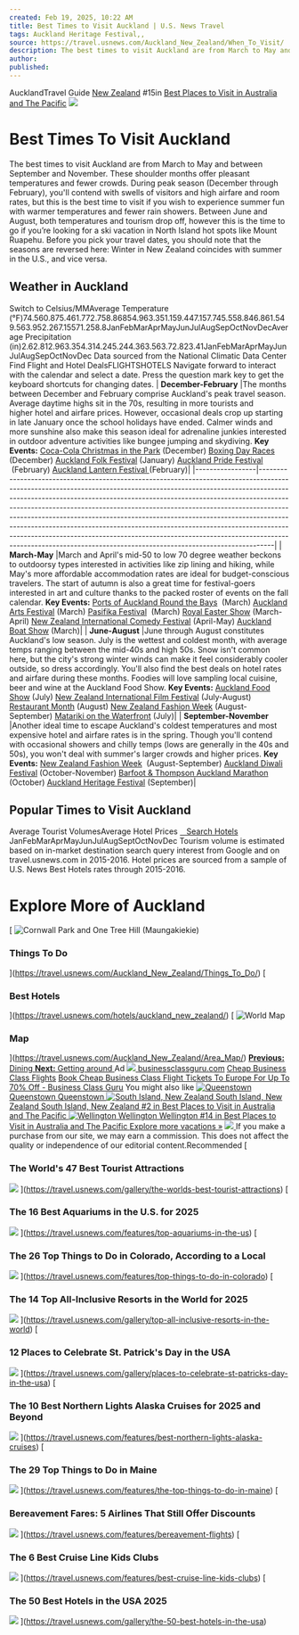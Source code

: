 ```yaml
---
created: Feb 19, 2025, 10:22 AM
title: Best Times to Visit Auckland | U.S. News Travel
tags: Auckland Heritage Festival,,
source: https://travel.usnews.com/Auckland_New_Zealand/When_To_Visit/
description: The best times to visit Auckland are from March to May and between September and November. These shoulder months offer pleasant temperatures and fewer crowds.…
author: 
published: 
---
```


AucklandTravel Guide [New Zealand](https://travel.usnews.com/destinations/Australia_The_Pacific/New_Zealand/) #15in  [Best Places to Visit in Australia and The Pacific](https://travel.usnews.com/rankings/best-australian-and-pacific-vacations/) 
![](https://travel.usnews.com/dims4/USNEWS/f22ee35/2147483647/resize/1280x350%5E%3E/crop/1280x350/quality/85/) 


# Best Times To Visit Auckland

The best times to visit Auckland are from March to May and between September and November. These shoulder months offer pleasant temperatures and fewer crowds. During peak season (December through February), you'll contend with swells of visitors and high airfare and room rates, but this is the best time to visit if you wish to experience summer fun with warmer temperatures and fewer rain showers. Between June and August, both temperatures and tourism drop off, however this is the time to go if you’re looking for a ski vacation in North Island hot spots like Mount Ruapehu. Before you pick your travel dates, you should note that the seasons are reversed here: Winter in New Zealand coincides with summer in the U.S., and vice versa.


## Weather in Auckland
Switch to Celsius/MMAverage Temperature (°F)74.560.875.461.772.758.86854.963.351.159.447.157.745.558.846.861.549.563.952.267.15571.258.8JanFebMarAprMayJunJulAugSepOctNovDecAverage Precipitation (in)2.62.812.963.354.314.245.244.363.563.72.823.41JanFebMarAprMayJunJulAugSepOctNovDec
Data sourced from the National Climatic Data Center
Find Flight and Hotel DealsFLIGHTSHOTELS
Navigate forward to interact with the calendar and select a date. Press the question mark key to get the keyboard shortcuts for changing dates. [ ](http://travel.mediaalpha.com/hosted/form.html?placement_id=tIROamcapxdfZp8g-lz1SXbtNFDdjA&type=ad_unit&data.flights[0].destination=AKL&data.flights[1].origin=AKL&data.num_adults=1&sub_1=USNews&bg=0&title=FFFFFF&w=1000)
| **December-February** |The months between December and February comprise Auckland's peak travel season. Average daytime highs sit in the 70s, resulting in more tourists and higher hotel and airfare prices. However, occasional deals crop up starting in late January once the school holidays have ended. Calmer winds and more sunshine also make this season ideal for adrenaline junkies interested in outdoor adventure activities like bungee jumping and skydiving. **Key Events:**  [Coca-Cola Christmas in the Park](https://www.coke.co.nz/christmas-in-the-park)  (December) [Boxing Day Races](https://pukekohepark.co.nz/events)  (December) [Auckland Folk Festival](http://aucklandfolkfestival.co.nz/)  (January) [Auckland Pride Festival](https://aucklandpride.org.nz/)  (February) [Auckland Lantern Festival ](https://industry.aucklandnz.com/lantern) (February)|
|-----------------|----------------------------------------------------------------------------------------------------------------------------------------------------------------------------------------------------------------------------------------------------------------------------------------------------------------------------------------------------------------------------------------------------------------------------------------------------------------------------------------------------------------------------------------------------------------------------------------------------------------------------------------------------|
| **March-May** |March and April's mid-50 to low 70 degree weather beckons to outdoorsy types interested in activities like zip lining and hiking, while May's more affordable accommodation rates are ideal for budget-conscious travelers. The start of autumn is also a great time for festival-goers interested in art and culture thanks to the packed roster of events on the fall calendar. **Key Events:**  [Ports of Auckland Round the Bays](https://www.roundthebays.co.nz/)  (March) [Auckland Arts Festival](https://www.aaf.co.nz/)  (March) [Pasifika Festival](https://industry.aucklandnz.com/pasifika)  (March) [Royal Easter Show](https://www.eastershow.co.nz/)  (March-April) [New Zealand International Comedy Festival](http://www.comedyfestival.co.nz/)  (April-May) [Auckland Boat Show](https://www.auckland-boatshow.com/)  (March)|
| **June-August** |June through August constitutes Auckland's low season. July is the wettest and coldest month, with average temps ranging between the mid-40s and high 50s. Snow isn't common here, but the city's strong winter winds can make it feel considerably cooler outside, so dress accordingly. You'll also find the best deals on hotel rates and airfare during these months. Foodies will love sampling local cuisine, beer and wine at the Auckland Food Show. **Key Events:**  [Auckland Food Show](https://www.foodshow.co.nz/)  (July) [New Zealand International Film Festival](https://www.nziff.co.nz/2023/tamaki-makaurau-auckland/)  (July-August) [Restaurant Month](https://heartofthecity.co.nz/restaurant-month)  (August) [New Zealand Fashion Week](http://nzfashionweek.com/)  (August-September) [Matariki on the Waterfront](https://www.matarikifestival.org.nz/2023/matariki-on-the-waterfront/)  (July)|
| **September-November** |Another ideal time to escape Auckland's coldest temperatures and most expensive hotel and airfare rates is in the spring. Though you'll contend with occasional showers and chilly temps (lows are generally in the 40s and 50s), you won't deal with summer's larger crowds and higher prices. **Key Events:**  [New Zealand Fashion Week](http://nzfashionweek.com/)  (August-September) [Auckland Diwali Festival](https://journey.aucklandnz.com/cultivate/diwali)  (October-November) [Barfoot & Thompson Auckland Marathon](http://www.aucklandmarathon.co.nz/)  (October) [Auckland Heritage Festival](http://www.heritagefestival.co.nz/)  (September)|



## Popular Times to Visit Auckland
Average Tourist VolumesAverage Hotel Prices [   Search Hotels](https://travel.usnews.com/hotels/auckland_new_zealand/) JanFebMarAprMayJunJulAugSeptOctNovDec
Tourism volume is estimated based on in-market destination search query interest from Google and on travel.usnews.com in 2015-2016. Hotel prices are sourced from a sample of U.S. News Best Hotels rates through 2015-2016.


# Explore More of Auckland
 [
![Cornwall Park and One Tree Hill (Maungakiekie)](https://travel.usnews.com/dims4/USNEWS/81c4b65/2147483647/resize/255x255%5E%3E/crop/255x255/quality/85/) 


### Things To Do

 ](https://travel.usnews.com/Auckland_New_Zealand/Things_To_Do/) [


### Best Hotels

 ](https://travel.usnews.com/hotels/auckland_new_zealand/) [
![World Map](https://travel.usnews.com/static-atlas/assets/img/travel/World_Map.jpg) 


### Map

 ](https://travel.usnews.com/Auckland_New_Zealand/Area_Map/) [ **Previous:** Dining ](https://travel.usnews.com/Auckland_New_Zealand/dining/) [ **Next:** Getting around ](https://travel.usnews.com/Auckland_New_Zealand/Getting_Around/)Ad [
![](https://tpc.googlesyndication.com/simgad/8967007689570105929/14763004658117789537)  ](https://googleads.g.doubleclick.net/aclk?sa=l&ai=Cpo2pDve1Z47NK5WsqMwP39aJ6AnmnfO1fMbH0vfCEtCHlJhDEAEgusymC2DJ1rOH3KPwEKABierp0gPIAQbgAgCoAwHIAwqqBIIDT9A8P6sXEk1NebWQcqrEAivW4PuWZyi_vgMPuaQIb-FF2-wyByIzPVlF8t8NJI7vwaJTu6_wGyRxr3AdEL-jkb4YnsJ2P_nj1wwmulpe85eUSzjiYd6XwuN_2ussywak7RAKKum-esprQ3ajLGXJJyb9RnChbCRtHSgeMBKIhNbbxv9rojR7OfPRktsCLrOvyQjcVKjceT2yhSSThZ1RB3vtfRfD6r95vPvoZ9dHwLQaYIxaae1opV3bV_ixhL3qYChBus8Ia2tc3KnSOj0QMmLgFaMJE-fdRVIhYZDcqmi2dYWIobh2nlMh6s5sZUG-BRwAEROFr6xLf_mSQHU9dOzxcOh5tabpRrLGlfMym1hL94TTrjffVHccrgaj7Fg4uxUTao_bycp52ZFU22R5AnQosPlYIvtrnAseoQ3aemaVuP_hajK0I8WSG8j_kAC-pwrV-M3sXnU3zyMQI9X8PE_HT-alhFBo_9ETA2BwRpMdNQ0brNfCnnIFaayBK1na_zPABK642IrUBOAEAYgF8NX1sU-gBjeAB9-Vli2oB9XJG6gH2baxAqgHpr4bqAeOzhuoB5PYG6gH8OAbqAfulrECqAf-nrECqAevvrECqAeaBqgH89EbqAeW2BuoB6qbsQKoB-C9sQKoB_-esQKoB9-fsQKoB8qpsQKoB-ulsQKoB-qxsQKoB5m1sQKoB763sQKoB_jCsQKoB_vCsQLYBwHSCCcIgGEQARidATICigI6C4BAgMCAgICgqIACSL39wTpY8OauiIXQiwOxCQ9i5SZYbJ_JgAoDmAsByAsB2gwRCgsQkNCQgMuKhYbiARICAQOqDQJVU8gNAeINEwj8o6-IhdCLAxUVFooDHV9rAp3qDRMI1I6wiIXQiwMVFRaKAx1fawKd8A0B2BMM0BUBmBYB-BYBgBcBshcCGAG6FwI4AbIYCRICoE8YNyIBANAYAegYAQ&ae=1&ase=2&gclid=EAIaIQobChMIjoyxiIXQiwMVFRaKAx1fawKdEAEYASAAEgLwxvD_BwE&num=1&cid=CAQSTwCjtLzMWxML663W4CPRc9LlBRqQgLqhdQct5N-pQlfiTyi_Rh00GqDULb7EJ6IAyPq0tbz9W7_r3w_ggcgtBeUNVksfX5dg7hFURus1ya4YAQ&sig=AOD64_0H0iPH-v90UwzjoNFO7qgwflShng&client=ca-pub-2267701164720097&nx=CLICK_X&ny=CLICK_Y&uap=UACH(platform)&uapv=UACH(platformVersion)&uaa=UACH(architecture)&uam=UACH(model)&uafv=UACH(uaFullVersion)&uab=UACH(bitness)&uaw=UACH(wow64)&uafvl=UACH(fullVersionList)&nb=9&adurl=https://www.businessclassguru.com/%3Fgad_source%3D5%26gclid%3DEAIaIQobChMIjoyxiIXQiwMVFRaKAx1fawKdEAEYASAAEgLwxvD_BwE) [businessclassguru.com](https://googleads.g.doubleclick.net/aclk?sa=l&ai=Cpo2pDve1Z47NK5WsqMwP39aJ6AnmnfO1fMbH0vfCEtCHlJhDEAEgusymC2DJ1rOH3KPwEKABierp0gPIAQbgAgCoAwHIAwqqBIIDT9A8P6sXEk1NebWQcqrEAivW4PuWZyi_vgMPuaQIb-FF2-wyByIzPVlF8t8NJI7vwaJTu6_wGyRxr3AdEL-jkb4YnsJ2P_nj1wwmulpe85eUSzjiYd6XwuN_2ussywak7RAKKum-esprQ3ajLGXJJyb9RnChbCRtHSgeMBKIhNbbxv9rojR7OfPRktsCLrOvyQjcVKjceT2yhSSThZ1RB3vtfRfD6r95vPvoZ9dHwLQaYIxaae1opV3bV_ixhL3qYChBus8Ia2tc3KnSOj0QMmLgFaMJE-fdRVIhYZDcqmi2dYWIobh2nlMh6s5sZUG-BRwAEROFr6xLf_mSQHU9dOzxcOh5tabpRrLGlfMym1hL94TTrjffVHccrgaj7Fg4uxUTao_bycp52ZFU22R5AnQosPlYIvtrnAseoQ3aemaVuP_hajK0I8WSG8j_kAC-pwrV-M3sXnU3zyMQI9X8PE_HT-alhFBo_9ETA2BwRpMdNQ0brNfCnnIFaayBK1na_zPABK642IrUBOAEAYgF8NX1sU-gBjeAB9-Vli2oB9XJG6gH2baxAqgHpr4bqAeOzhuoB5PYG6gH8OAbqAfulrECqAf-nrECqAevvrECqAeaBqgH89EbqAeW2BuoB6qbsQKoB-C9sQKoB_-esQKoB9-fsQKoB8qpsQKoB-ulsQKoB-qxsQKoB5m1sQKoB763sQKoB_jCsQKoB_vCsQLYBwHSCCcIgGEQARidATICigI6C4BAgMCAgICgqIACSL39wTpY8OauiIXQiwOxCQ9i5SZYbJ_JgAoDmAsByAsB2gwRCgsQkNCQgMuKhYbiARICAQOqDQJVU8gNAeINEwj8o6-IhdCLAxUVFooDHV9rAp3qDRMI1I6wiIXQiwMVFRaKAx1fawKd8A0B2BMM0BUBmBYB-BYBgBcBshcCGAG6FwI4AbIYCRICoE8YNyIBANAYAegYAQ&ae=1&ase=2&gclid=EAIaIQobChMIjoyxiIXQiwMVFRaKAx1fawKdEAEYASAAEgLwxvD_BwE&num=1&cid=CAQSTwCjtLzMWxML663W4CPRc9LlBRqQgLqhdQct5N-pQlfiTyi_Rh00GqDULb7EJ6IAyPq0tbz9W7_r3w_ggcgtBeUNVksfX5dg7hFURus1ya4YAQ&sig=AOD64_0H0iPH-v90UwzjoNFO7qgwflShng&client=ca-pub-2267701164720097&nx=CLICK_X&ny=CLICK_Y&uap=UACH(platform)&uapv=UACH(platformVersion)&uaa=UACH(architecture)&uam=UACH(model)&uafv=UACH(uaFullVersion)&uab=UACH(bitness)&uaw=UACH(wow64)&uafvl=UACH(fullVersionList)&nb=1&adurl=https://www.businessclassguru.com/%3Fgad_source%3D5%26gclid%3DEAIaIQobChMIjoyxiIXQiwMVFRaKAx1fawKdEAEYASAAEgLwxvD_BwE)  [Cheap Business Class Flights](https://googleads.g.doubleclick.net/aclk?sa=l&ai=Cpo2pDve1Z47NK5WsqMwP39aJ6AnmnfO1fMbH0vfCEtCHlJhDEAEgusymC2DJ1rOH3KPwEKABierp0gPIAQbgAgCoAwHIAwqqBIIDT9A8P6sXEk1NebWQcqrEAivW4PuWZyi_vgMPuaQIb-FF2-wyByIzPVlF8t8NJI7vwaJTu6_wGyRxr3AdEL-jkb4YnsJ2P_nj1wwmulpe85eUSzjiYd6XwuN_2ussywak7RAKKum-esprQ3ajLGXJJyb9RnChbCRtHSgeMBKIhNbbxv9rojR7OfPRktsCLrOvyQjcVKjceT2yhSSThZ1RB3vtfRfD6r95vPvoZ9dHwLQaYIxaae1opV3bV_ixhL3qYChBus8Ia2tc3KnSOj0QMmLgFaMJE-fdRVIhYZDcqmi2dYWIobh2nlMh6s5sZUG-BRwAEROFr6xLf_mSQHU9dOzxcOh5tabpRrLGlfMym1hL94TTrjffVHccrgaj7Fg4uxUTao_bycp52ZFU22R5AnQosPlYIvtrnAseoQ3aemaVuP_hajK0I8WSG8j_kAC-pwrV-M3sXnU3zyMQI9X8PE_HT-alhFBo_9ETA2BwRpMdNQ0brNfCnnIFaayBK1na_zPABK642IrUBOAEAYgF8NX1sU-gBjeAB9-Vli2oB9XJG6gH2baxAqgHpr4bqAeOzhuoB5PYG6gH8OAbqAfulrECqAf-nrECqAevvrECqAeaBqgH89EbqAeW2BuoB6qbsQKoB-C9sQKoB_-esQKoB9-fsQKoB8qpsQKoB-ulsQKoB-qxsQKoB5m1sQKoB763sQKoB_jCsQKoB_vCsQLYBwHSCCcIgGEQARidATICigI6C4BAgMCAgICgqIACSL39wTpY8OauiIXQiwOxCQ9i5SZYbJ_JgAoDmAsByAsB2gwRCgsQkNCQgMuKhYbiARICAQOqDQJVU8gNAeINEwj8o6-IhdCLAxUVFooDHV9rAp3qDRMI1I6wiIXQiwMVFRaKAx1fawKd8A0B2BMM0BUBmBYB-BYBgBcBshcCGAG6FwI4AbIYCRICoE8YNyIBANAYAegYAQ&ae=1&ase=2&gclid=EAIaIQobChMIjoyxiIXQiwMVFRaKAx1fawKdEAEYASAAEgLwxvD_BwE&num=1&cid=CAQSTwCjtLzMWxML663W4CPRc9LlBRqQgLqhdQct5N-pQlfiTyi_Rh00GqDULb7EJ6IAyPq0tbz9W7_r3w_ggcgtBeUNVksfX5dg7hFURus1ya4YAQ&sig=AOD64_0H0iPH-v90UwzjoNFO7qgwflShng&client=ca-pub-2267701164720097&nx=CLICK_X&ny=CLICK_Y&uap=UACH(platform)&uapv=UACH(platformVersion)&uaa=UACH(architecture)&uam=UACH(model)&uafv=UACH(uaFullVersion)&uab=UACH(bitness)&uaw=UACH(wow64)&uafvl=UACH(fullVersionList)&nb=0&adurl=https://www.businessclassguru.com/%3Fgad_source%3D5%26gclid%3DEAIaIQobChMIjoyxiIXQiwMVFRaKAx1fawKdEAEYASAAEgLwxvD_BwE)  [Book Cheap Business Class Flight Tickets To Europe For Up To 70% Off - Business Class Guru](https://googleads.g.doubleclick.net/aclk?sa=l&ai=Cpo2pDve1Z47NK5WsqMwP39aJ6AnmnfO1fMbH0vfCEtCHlJhDEAEgusymC2DJ1rOH3KPwEKABierp0gPIAQbgAgCoAwHIAwqqBIIDT9A8P6sXEk1NebWQcqrEAivW4PuWZyi_vgMPuaQIb-FF2-wyByIzPVlF8t8NJI7vwaJTu6_wGyRxr3AdEL-jkb4YnsJ2P_nj1wwmulpe85eUSzjiYd6XwuN_2ussywak7RAKKum-esprQ3ajLGXJJyb9RnChbCRtHSgeMBKIhNbbxv9rojR7OfPRktsCLrOvyQjcVKjceT2yhSSThZ1RB3vtfRfD6r95vPvoZ9dHwLQaYIxaae1opV3bV_ixhL3qYChBus8Ia2tc3KnSOj0QMmLgFaMJE-fdRVIhYZDcqmi2dYWIobh2nlMh6s5sZUG-BRwAEROFr6xLf_mSQHU9dOzxcOh5tabpRrLGlfMym1hL94TTrjffVHccrgaj7Fg4uxUTao_bycp52ZFU22R5AnQosPlYIvtrnAseoQ3aemaVuP_hajK0I8WSG8j_kAC-pwrV-M3sXnU3zyMQI9X8PE_HT-alhFBo_9ETA2BwRpMdNQ0brNfCnnIFaayBK1na_zPABK642IrUBOAEAYgF8NX1sU-gBjeAB9-Vli2oB9XJG6gH2baxAqgHpr4bqAeOzhuoB5PYG6gH8OAbqAfulrECqAf-nrECqAevvrECqAeaBqgH89EbqAeW2BuoB6qbsQKoB-C9sQKoB_-esQKoB9-fsQKoB8qpsQKoB-ulsQKoB-qxsQKoB5m1sQKoB763sQKoB_jCsQKoB_vCsQLYBwHSCCcIgGEQARidATICigI6C4BAgMCAgICgqIACSL39wTpY8OauiIXQiwOxCQ9i5SZYbJ_JgAoDmAsByAsB2gwRCgsQkNCQgMuKhYbiARICAQOqDQJVU8gNAeINEwj8o6-IhdCLAxUVFooDHV9rAp3qDRMI1I6wiIXQiwMVFRaKAx1fawKd8A0B2BMM0BUBmBYB-BYBgBcBshcCGAG6FwI4AbIYCRICoE8YNyIBANAYAegYAQ&ae=1&ase=2&gclid=EAIaIQobChMIjoyxiIXQiwMVFRaKAx1fawKdEAEYASAAEgLwxvD_BwE&num=1&cid=CAQSTwCjtLzMWxML663W4CPRc9LlBRqQgLqhdQct5N-pQlfiTyi_Rh00GqDULb7EJ6IAyPq0tbz9W7_r3w_ggcgtBeUNVksfX5dg7hFURus1ya4YAQ&sig=AOD64_0H0iPH-v90UwzjoNFO7qgwflShng&client=ca-pub-2267701164720097&nx=CLICK_X&ny=CLICK_Y&uap=UACH(platform)&uapv=UACH(platformVersion)&uaa=UACH(architecture)&uam=UACH(model)&uafv=UACH(uaFullVersion)&uab=UACH(bitness)&uaw=UACH(wow64)&uafvl=UACH(fullVersionList)&nb=7&adurl=https://www.businessclassguru.com/%3Fgad_source%3D5%26gclid%3DEAIaIQobChMIjoyxiIXQiwMVFRaKAx1fawKdEAEYASAAEgLwxvD_BwE) You might also like [
![Queenstown](https://travel.usnews.com/dims4/USNEWS/2ddc37d/2147483647/resize/116x130%5E%3E/crop/116x130/quality/85/) 
Queenstown
Queenstown ](https://travel.usnews.com/Queenstown_New_Zealand/) [
![South Island, New Zealand](https://travel.usnews.com/dims4/USNEWS/517a85c/2147483647/resize/116x130%5E%3E/crop/116x130/quality/85/) 
South Island, New Zealand
South Island, New Zealand
#2 in Best Places to Visit in Australia and The Pacific ](https://travel.usnews.com/South_Island_New_Zealand/) [
![Wellington](https://travel.usnews.com/dims4/USNEWS/ad36e1b/2147483647/resize/116x130%5E%3E/crop/116x130/quality/85/) 
Wellington
Wellington
#14 in Best Places to Visit in Australia and The Pacific ](https://travel.usnews.com/Wellington_New_Zealand/) [Explore more vacations »](https://travel.usnews.com/rankings/worlds-best-vacations)  [
![](https://tpc.googlesyndication.com/simgad/4760910133190712254)  ](https://googleads.g.doubleclick.net/pcs/click?xai=AKAOjsva7pGF6Y1byv_z4rAqk3gEFlV_f6IwKYzOYKMDbY1jDZzjcq3PyNZ5AZBOn3Ma9CAJH6vrA1AXZc-hDrgYL_xdAFPtkfb6BZF0-2XQKX31Aq-BtA2gIWIds_nUptmCa22PN2sdWIARhoyh228tfn0vl7kK2XrLgrd8KrnjL7-67ECR0XiBvYIA-Chyl8c2Vycpkx5qK14DpE34sfrF0qQcQyU1TqiifxeX-KH6y36VITkWKFLfLzDdlUVXLzc8z4Vqz3QbGaFzxZfvmaovHLGoZfcENVM6uk_P43YcY5yj5x5wLg_385Z7MWgwruvfWP5PSeu_1Xh2YrRhObcBFPiEO5bI-zs1B4Pc0re1RhxYs4A78YWAKU3QYh-WEtvnJx2k06HRG_YLhoBnomSQIiId-mnlkX7VI0XWlVpfk0cXHp6fB1C9ipqlzCMC6UKNU828V-1fKfbbJW1SISE&sai=AMfl-YSbm0UVbDDJw7OszWnEXonWG5U_-JKNITbIehXsNJDzycFxyce83zZD23lJ38yWU_X-tYw1XK2FGay16rOm9QFRvuSe_ZZIaMxdNjU6RAQIqC3bJ79M5p2TcQYCIgnpRCS4XUkWXICRcLmg-4-e&sig=Cg0ArKJSzNgnhFuxKRel&fbs_aeid=%5Bgw_fbsaeid%5D&adurl=https://www.viator.com/%3Fm%3D68581%26aid%3Dus_news_travel) [ ](https://adssettings.google.com/whythisad?source=display&reasons=AU2hxZ33jg5CS2mFIjyYmzfgBxLQLffqRDPgigHWTGkLuFlQ_4geTBEJXsmKzZLIG8GcZoi4JSyMZLktzu0af7psyhaw28OjMfG3DmNEgNFwLa-E4WDs91TkMBO6G8rJ5_Kyo3-DlDS5BXmI4t6XRfbDctnEmPZ--LwJoWJUmZ793B9FTpDu1vq1CZMUMYa9THKD04Q7xEdbysUs7ZrW3Pg_ahCAeB8ib1K6JUyW9VGL8-9iCj6v-vFM5a_RoIKQANqWSmwU9KXbu8pVT5A0T3mdj43AxdHrCGhAUGUtk0IqMHZPjHWDXzaA2ZtlcYo-11wbZM1QZRhOEzUoPv8KSorcaSn68I6bMg0FPBifnqcg02Pygnz_GO2JW9mBA1QcDFTwKLRFTKjojucWJDixv3g_Wb27XUwQ3NsGCHtp7zDA3NUEAhd7Uk0drjEFi4iKmZ5AaM37CuVOhex_0rZmhyRtkfqKiOoYnRPI-uoCGN581-2JOzu9ZNzRMnWVSDH6_fKIIR7yKuLYGnUJPWtl59W2CSDESm3xip0T0EnzLGoz8TryFh4SQZxoMg0vJ5H0AEMemKHwwThtJNao5qUHlZWAzgUOXU2LSW4Z7p3mFcyJTmc9P3Yil1tT44ZJmZbByaLiif0qUzPUmIv4rOPsKRB1BsJaUUAIgM41QBk1PJfrd_6iqQEp1Fa9WkuijxF55fggnTkr_TXDLEeOtWhH6s8ucqCAGam1ziKCTX6v0db5h743oxzRyRcXZn5fKtqC2EpyDR_KmgyBEUpBvwfHmnf25UZB6hjXQbuK4OgX_tuxQD7L0BLCR9yfnHeG5Yx8cXI0nadkx4CSEyQzMDf2FNYmD0O2NgQ5iwVKVcS81D6593Y6LgH4LpkD3aHHHICBIJ9oE6TccBQGDSi5cZn-_aPgnBoeNQTxRGbOMFtDIBNC6xiwEOp7r-iO2DCDXf9aoqEyT_HVSflI1xREZNvEC53vdvyTCvFdwbIwqI1YJz4SnkQU6ru0Kl6HUyLbyCzDO0IeFi7E58gBxcdB519WyfiIa_lGNcW8ohzX7xXxKktw0tlf9_mxLBplmDdqboE7d_3imRlbljAQjwAy-VEUxE9VvwAVb_x7TeVtEECOkn9jjs5Zjmw_Y8-tL2-jSNofrfBaFSPi5rMQWj9iaT484QD7QhyqMfy1G-KQeSpVIN_xq6ykAuSNQQR_ROlucQa-2dXRfTCBJrV1QQm_0ltghGGEuTXjeN1236asOsrTOKyp588CzdGUlSSOn1Bo8GNstq-IZN0MoCaeLb68ke-w7lXX3E2NTNRp3UAh6ds4HhBgDfjaowi2sD6vuNTfwiFhULAmjr7kGaQqsganWe5Sf-_aYdeey-h9blmFBJiZPZzqNGps4A5kYb-aro2LQyV5LplzGGZICDl33bYzfq-b4IWH4snCjxgOXzYYydbY9imtBxLJBFlFTJ3AQvnxozx8Jwt9X40ldWhaI7HeWaq5SR4mfC8SOXG9yq-H5bkXqWG4E82HteJE9t_t5Zphr1_2fMtQ0njrvkdq45sMGXywzVfXUX7On1lvliyR-VcA-s4an43aS4jseHhrUyiBX_WzY8sDaX_swsHj-v5XlMGSjMWG0zB_pFvmC-qxd9Z3qR83L523gxHljvrSfdQB6cDaVfxf&opi=122715837)If you make a purchase from our site, we may earn a commission. This does not affect the quality or independence of our editorial content.Recommended [


### The World's 47 Best Tourist Attractions

![](https://www.usnews.com/dims4/USNEWS/8d275ea/2147483647/thumbnail/270x180%3E/quality/85/)  ](https://travel.usnews.com/gallery/the-worlds-best-tourist-attractions) [


### The 16 Best Aquariums in the U.S. for 2025

![](https://www.usnews.com/dims4/USNEWS/aa972ec/2147483647/thumbnail/270x180%3E/quality/85/)  ](https://travel.usnews.com/features/top-aquariums-in-the-us) [


### The 26 Top Things to Do in Colorado, According to a Local

![](https://www.usnews.com/dims4/USNEWS/05836bb/2147483647/thumbnail/270x180%3E/quality/85/)  ](https://travel.usnews.com/features/top-things-to-do-in-colorado) [


### The 14 Top All-Inclusive Resorts in the World for 2025

![](https://www.usnews.com/dims4/USNEWS/a06be31/2147483647/crop/0x0+0+0/resize/270x180%3E/quality/85/)  ](https://travel.usnews.com/gallery/top-all-inclusive-resorts-in-the-world) [


### 12 Places to Celebrate St. Patrick's Day in the USA

![](https://www.usnews.com/dims4/USNEWS/5f62091/2147483647/thumbnail/270x180%3E/quality/85/)  ](https://travel.usnews.com/gallery/places-to-celebrate-st-patricks-day-in-the-usa) [


### The 10 Best Northern Lights Alaska Cruises for 2025 and Beyond

![](https://www.usnews.com/dims4/USNEWS/5409d46/2147483647/thumbnail/270x180%3E/quality/85/)  ](https://travel.usnews.com/features/best-northern-lights-alaska-cruises) [


### The 29 Top Things to Do in Maine

![](https://www.usnews.com/dims4/USNEWS/c7b8d52/2147483647/thumbnail/270x180%3E/quality/85/)  ](https://travel.usnews.com/features/the-top-things-to-do-in-maine) [


### Bereavement Fares: 5 Airlines That Still Offer Discounts

![](https://www.usnews.com/dims4/USNEWS/6d7f60e/2147483647/thumbnail/270x180%3E/quality/85/)  ](https://travel.usnews.com/features/bereavement-flights) [


### The 6 Best Cruise Line Kids Clubs

![](https://www.usnews.com/dims4/USNEWS/ba3e3cb/2147483647/thumbnail/270x180%3E/quality/85/)  ](https://travel.usnews.com/features/best-cruise-line-kids-clubs) [


### The 50 Best Hotels in the USA 2025

![](https://www.usnews.com/dims4/USNEWS/b54c2d7/2147483647/thumbnail/270x180%3E/quality/85/)  ](https://travel.usnews.com/gallery/the-50-best-hotels-in-the-usa)